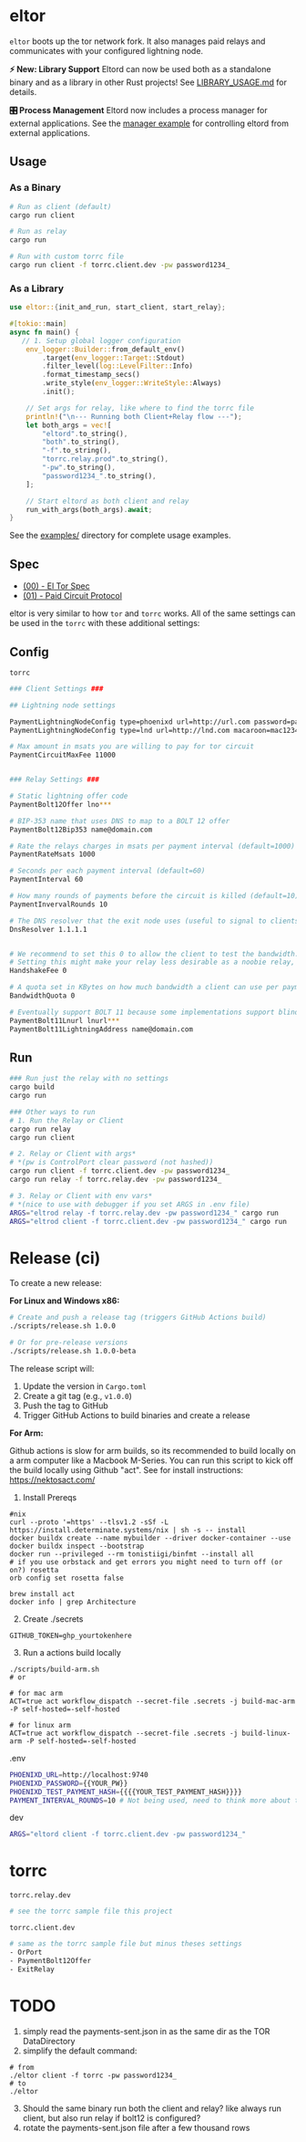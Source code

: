 eltor
=====

`eltor` boots up the tor network fork. It also manages paid relays and communicates with your configured lightning node. 

**⚡ New: Library Support**
Eltord can now be used both as a standalone binary and as a library in other Rust projects! See [LIBRARY_USAGE.md](./docs/LIBRARY_USAGE.md) for details.

**🎛️ Process Management**
Eltord now includes a process manager for external applications. See the [manager example](./examples/manager.rs) for controlling eltord from external applications.

## Usage

### As a Binary

```bash
# Run as client (default)
cargo run client

# Run as relay 
cargo run

# Run with custom torrc file
cargo run client -f torrc.client.dev -pw password1234_
```

### As a Library
```rust
use eltor::{init_and_run, start_client, start_relay};

#[tokio::main]
async fn main() {
   // 1. Setup global logger configuration
    env_logger::Builder::from_default_env()
        .target(env_logger::Target::Stdout)
        .filter_level(log::LevelFilter::Info)
        .format_timestamp_secs()
        .write_style(env_logger::WriteStyle::Always)
        .init();

    // Set args for relay, like where to find the torrc file
    println!("\n--- Running both Client+Relay flow ---");
    let both_args = vec![
        "eltord".to_string(),
        "both".to_string(),
        "-f".to_string(),
        "torrc.relay.prod".to_string(),
        "-pw".to_string(),
        "password1234_".to_string(),
    ];

    // Start eltord as both client and relay
    run_with_args(both_args).await;
}
```

See the [examples/](./examples/) directory for complete usage examples.

Spec
----
- [(00) - El Tor Spec](./spec/00_spec.md)
- [(01) - Paid Circuit Protocol](./spec/01_paid_circuits.md)


eltor is very similar to how `tor` and `torrc` works. All of the same settings can be used in the `torrc` with these additional settings:

Config
------
`torrc`
```sh
### Client Settings ###

## Lightning node settings

PaymentLightningNodeConfig type=phoenixd url=http://url.com password=pass1234 default=true
PaymentLightningNodeConfig type=lnd url=http://lnd.com macaroon=mac1234

# Max amount in msats you are willing to pay for tor circuit
PaymentCircuitMaxFee 11000


### Relay Settings ###

# Static lightning offer code
PaymentBolt12Offer lno***

# BIP-353 name that uses DNS to map to a BOLT 12 offer
PaymentBolt12Bip353 name@domain.com

# Rate the relays charges in msats per payment interval (default=1000)
PaymentRateMsats 1000

# Seconds per each payment interval (default=60)
PaymentInterval 60

# How many rounds of payments before the circuit is killed (default=10). max is 10 due to limits on data we can pass in a tor onion cell.
PaymentInvervalRounds 10

# The DNS resolver that the exit node uses (useful to signal to clients if you use a specific DNS resolver, like family.dns.mullvad.net 194.242.2.6) *Optional
DnsResolver 1.1.1.1


# We recommend to set this 0 to allow the client to test the bandwidth. 
# Setting this might make your relay less desirable as a noobie relay, but can be useful if you are being spammed or are a mature relay
HandshakeFee 0 

# A quota set in KBytes on how much bandwidth a client can use per payment interval. *future work, not being implemented yet (default=0) unlimited
BandwidthQuota 0

# Eventually support BOLT 11 because some implementations support blinded paths!
PaymentBolt11Lnurl lnurl*** 
PaymentBolt11LightningAddress name@domain.com
```

Run
---
```sh
### Run just the relay with no settings
cargo build
cargo run

### Other ways to run
# 1. Run the Relay or Client
cargo run relay
cargo run client

# 2. Relay or Client with args*
# *(pw is ControlPort clear password (not hashed))
cargo run client -f torrc.client.dev -pw password1234_
cargo run relay -f torrc.relay.dev -pw password1234_

# 3. Relay or Client with env vars*
# *(nice to use with debugger if you set ARGS in .env file)
ARGS="eltrod relay -f torrc.relay.dev -pw password1234_" cargo run
ARGS="eltrod client -f torrc.client.dev -pw password1234_" cargo run
```

Release (ci)
=============
To create a new release:

**For Linux and Windows x86:**
```sh
# Create and push a release tag (triggers GitHub Actions build)
./scripts/release.sh 1.0.0

# Or for pre-release versions
./scripts/release.sh 1.0.0-beta
```

The release script will:
1. Update the version in `Cargo.toml`
2. Create a git tag (e.g., `v1.0.0`)
3. Push the tag to GitHub
4. Trigger GitHub Actions to build binaries and create a release

**For Arm:**

Github actions is slow for arm builds, so its recommended to build locally on a arm computer like a Macbook M-Series. 
You can run this script to kick off the build locally using Github "act". See for install instructions: https://nektosact.com/
1. Install Prereqs
  ```
  #nix
  curl --proto '=https' --tlsv1.2 -sSf -L https://install.determinate.systems/nix | sh -s -- install
  docker buildx create --name mybuilder --driver docker-container --use 
  docker buildx inspect --bootstrap 
  docker run --privileged --rm tonistiigi/binfmt --install all
  # if you use orbstack and get errors you might need to turn off (or on?) rosetta 
  orb config set rosetta false

  brew install act
  docker info | grep Architecture
  ```

2. Create ./secrets
  ```
  GITHUB_TOKEN=ghp_yourtokenhere
  ```
3. Run a actions build locally
```
./scripts/build-arm.sh
# or

# for mac arm
ACT=true act workflow_dispatch --secret-file .secrets -j build-mac-arm -P self-hosted=-self-hosted

# for linux arm
ACT=true act workflow_dispatch --secret-file .secrets -j build-linux-arm -P self-hosted=-self-hosted
```


.env
```sh
PHOENIXD_URL=http://localhost:9740
PHOENIXD_PASSWORD={{YOUR_PW}}
PHOENIXD_TEST_PAYMENT_HASH={{{{YOUR_TEST_PAYMENT_HASH}}}} 
PAYMENT_INTERVAL_ROUNDS=10 # Not being used, need to think more about this, hardcode to 10 now so we can pass in 10 payment id hashed during circuit build
```
dev
```sh
ARGS="eltord client -f torrc.client.dev -pw password1234_"
```


torrc
======
`torrc.relay.dev`
```sh
# see the torrc sample file this project
```

`torrc.client.dev`
```sh
# same as the torrc sample file but minus theses settings
- OrPort
- PaymentBolt12Offer
- ExitRelay
```


TODO
====
1. simply read the payments-sent.json in as the same dir as the TOR DataDirectory
2. simplify the default command:
```
# from
./eltor client -f torrc -pw password1234_
# to 
./eltor
```
3. Should the same binary run both the client and relay? like always run client, but also run relay if bolt12 is configured?
4. rotate the payments-sent.json file after a few thousand rows